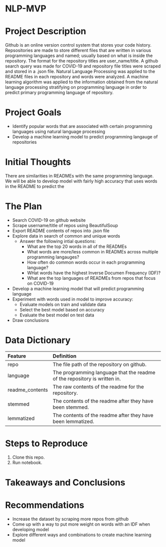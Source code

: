 # NLP-MVP

# Project Description
Github is an online version control system that stores your code history. Repsositories are made to store different files that are written in various programming languages and named; usually based on what is inside the repository. The format for the repository titles are user_name/title. A github search query was made for COVID-19 and repository file titles were scraped and stored in a .json file. Natural Language Processing was applied to the README files in each repository and words were analyzed. A machine learning algorithm was applied to the information obtained from the natural language processing stratifying on programming language in order to predict primary programming language of repository. 

# Project Goals
* Identify popular words that are associated with certain programming languages using natural language processing
* Develop a machine learning model to predict programming langauge of repositories

# Initial Thoughts
There are similarities in READMEs with the same programming language. We will be able to develop model with fairly high accuracy that uses words in the README to predict the 

# The Plan
* Search COVID-19 on github website
* Scrape username/title of repos using BeautifulSoup
* Export README contents of repos into .json file
* Explore data in search of common and unique words
    * Answer the following intial questions:
        * What are the top 20 words in all of the READMEs
        * What words are more/less common in READMEs across multiple programming langauges?
        * How often do common words occur in each programming language?
        * WHat words have the highest Inverse Documen Frequency (IDF)?
        * What are the top languages of READMEs from repos that focus on COVID-19
* Develop a machine learning model that will predict programming language
* Experiment with words used in model to improve accuracy:
   * Evaluate models on train and validate data
   * Select the best model based on accuracy
   * Evaluate the best model on test data
* Draw conclusions

# Data Dictionary

| Feature | Definition |
|:--------|:-----------|
|repo| The file path of the repository on github.|
|language| The programming language that the readme of the repository is written in.|
|readme_contents| The raw contents of the readme for the repository.|
|stemmed| The contents of the readme after they have been stemmed.|
|lemmatized| The contents of the readme after they have been lemmatized.|

# Steps to Reproduce

1) Clone this repo.
5) Run notebook.

# Takeaways and Conclusions


# Recommendations
* Increase the dataset by scraping more repos from github
* Come up with a way to put more weight on words with an IDF when developing model
* Explore different ways and combinations to create machine learning model
